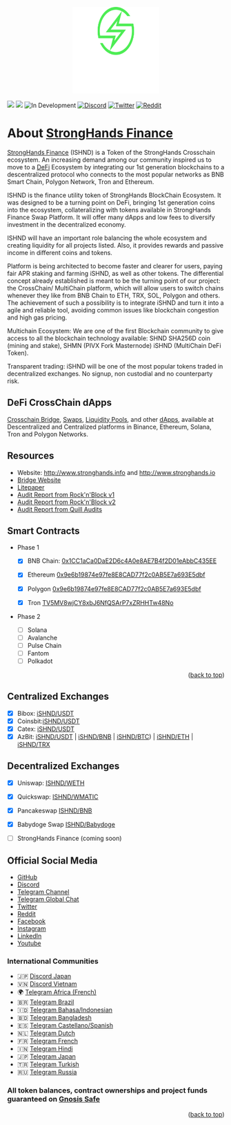 <div id="top"></div>
<p align="center">
  <img width="200" height="200" src="https://github.com/stronghandsblockchain/Logos/blob/main/ISHND/svg/STRONGHANDS%20-%201.svg">

 ![](https://img.shields.io/badge/Token-Crosschain-informational?style=for-the-badge&logo=F0B90B)
 ![](https://img.shields.io/github/languages/top/stronghandsblockchain/ISHND-NewSource?style=for-the-badge)
 ![In Development](http://img.shields.io/static/v1?label=STATUS&message=IN%20DEVELOPMENT&color=GREEN&style=for-the-badge)
 [![Discord](https://img.shields.io/discord/396700779618107394?style=for-the-badge)](https://discord.gg/WrA8TNXaa5)
 [![Twitter](https://img.shields.io/twitter/follow/shndofficial?style=for-the-badge)](https://twitter.com/shndofficial)
 [![Reddit](https://img.shields.io/reddit/subreddit-subscribers/stronghandsblockchain?style=for-the-badge)](https://www.reddit.com/r/stronghandsblockchain/)



# About [StrongHands Finance](https://coinmarketcap.com/currencies/stronghands-finance/markets/) 
  
[StrongHands Finance](https://coinmarketcap.com/currencies/stronghands-finance/markets/) (ISHND) is a Token of the StrongHands Crosschain ecosystem. An increasing demand among our community inspired us to move to a [DeFi](https://academy.binance.com/en/glossary/defi) Ecosystem by integrating our 1st generation blockchains to a descentralized protocol who connects to the most popular networks as BNB Smart Chain, Polygon Network, Tron and Ethereum.

ISHND is the finance utility token of StrongHands BlockChain Ecosystem. It was designed to be a turning point on DeFi, bringing 1st generation coins into the ecosystem, collateralizing with tokens available in StrongHands Finance Swap Platform. It will offer many dApps and low fees to diversify investment in the decentralized economy.

ISHND will have an important role balancing the whole ecosystem and creating liquidity for all projects listed. Also, it provides rewards and passive income in different coins and tokens.

Platform is being architected to become faster and clearer for users, paying fair APR staking and farming iSHND, as well as other tokens. The differential concept already established is meant to be the turning point of our project: the CrossChain/ MultiChain platform, which will allow users to switch chains whenever they like from BNB Chain to ETH, TRX, SOL, Polygon and others. The achievement of such a possibility is to integrate iSHND and turn it into a agile and reliable tool, avoiding common issues like blockchain congestion and high gas pricing.

Multichain Ecosystem: We are one of the first Blockchain community to give access to all the blockchain technology available: SHND SHA256D coin (mining and stake), SHMN (PIVX Fork Masternode) iSHND (MultiChain DeFi Token).

Transparent trading: iSHND will be one of the most popular tokens traded in decentralized exchanges. No signup, non custodial and no counterparty risk.

## DeFi CrossChain dApps

[Crosschain Bridge](https://pontem.network/posts/understanding-cross-chain-bridges), [Swaps](https://academy.binance.com/en/articles/atomic-swaps-explained), [Liquidity Pools](https://www.gemini.com/cryptopedia/what-is-a-liquidity-pool-crypto-market-liquidity), and other [dApps](https://cointelegraph.com/defi-101/what-are-dapps-everything-there-is-to-know-about-decentralized-applications), available at Descentralized and Centralized platforms in Binance, Ethereum, Solana, Tron and Polygon Networks.

  ## Resources

  * Website: http://www.stronghands.info and http://www.stronghands.io
  * [Bridge Website](https://bridge.stronghands.io/)
  * [Litepaper](https://github.com/stronghandsblockchain/iSHND-NewSource/blob/main/Litepaper.pdf)
  * [Audit Report from Rock'n'Block v1](https://github.com/Rock-n-Block/AUDIT/blob/main/ISHND)
  * [Audit Report from Rock'n'Block v2](https://github.com/stronghandsblockchain/iSHND-NewSource/blob/main/iSHND_Audit_Report.pdf)
  * [Audit Report from Quill Audits](https://github.com/stronghandsblockchain/iSHND-NewSource/blob/main/Stronghands%20Smart%20Contract%20Audit%20Report%20-%20QuillAudits.pdf)
  
  
## Smart Contracts
  
* Phase 1
  
    - [x] BNB Chain:  [0x1CC1aCa0DaE2D6c4A0e8AE7B4f2D01eAbbC435EE](https://bscscan.com/token/0x1CC1aCa0DaE2D6c4A0e8AE7B4f2D01eAbbC435EE)
    - [x] Ethereum [0x9e6b19874e97fe8E8CAD77f2c0AB5E7a693E5dbf](https://etherscan.io/token/0x9e6b19874e97fe8E8CAD77f2c0AB5E7a693E5dbf)
    - [x] Polygon [0x9e6b19874e97fe8E8CAD77f2c0AB5E7a693E5dbf](https://polygonscan.com/token/0x9e6b19874e97fe8E8CAD77f2c0AB5E7a693E5dbf)
    - [x] Tron [TV5MV8wjCY8xbJ6NfQSArP7xZRHHTw48No](https://tronscan.org/#/contract/TV5MV8wjCY8xbJ6NfQSArP7xZRHHTw48No)
  
  
  
 * Phase 2
  
    - [ ] Solana
    - [ ] Avalanche
    - [ ] Pulse Chain
    - [ ] Fantom
    - [ ] Polkadot
  
<p align="right">(<a href="#top">back to top</a>)</p>  
  
## Centralized Exchanges
  
  - [x] Bibox: [iSHND/USDT](https://www.bibox.com/zh/exchange/basic/ISHND_USDT)
  - [x] Coinsbit:[iSHND/USDT](https://coinsbit.io/pt/trade/iSHND_USDT)
  - [x] Catex: [iSHND/USDT](https://www.catex.io/trading/ISHND/USDT) 
  - [x] AzBit: [iSHND/USDT](https://azbit.com/exchange/ISHND_USDT) | [iSHND/BNB](https://azbit.com/exchange/ISHND_BNB) | [iSHND/BTC](https://azbit.com/exchange/ISHND_BTC)) | [iSHND/ETH](https://azbit.com/exchange/ISHND_ETH) | [iSHND/TRX](https://azbit.com/exchange/ISHND_TRX)

## Decentralized Exchanges

  - [x] Uniswap: [ISHND/WETH](https://www.dextools.io/app/ether/pair-explorer/0xc6fbd718d5378a809d3bedef4449bdee553941ef)
  - [x] Quickswap: [ISHND/WMATIC](https://info.quickswap.exchange/#/pair/0x9845d6bd5602c301c8d0be3f0a258c7331e65681)
  - [x] Pancakeswap [ISHND/BNB](https://pancakeswap.finance/swap?outputCurrency=0x1cc1aca0dae2d6c4a0e8ae7b4f2d01eabbc435ee)
  - [x] Babydoge Swap [ISHND/Babydoge](https://babydogeswap.com/swap?outputCurrency=0x1cc1aca0dae2d6c4a0e8ae7b4f2d01eabbc435ee)
  - [ ] StrongHands Finance (coming soon)
  
  
## Official Social Media
  
  * [GitHub](https://github.com/stronghandsblockchain)
  * [Discord](https://discord.com/invite/WrA8TNXaa5)
  * [Telegram Channel](https://t.me/stronghandsofficial)
  * [Telegram Global Chat](https://t.me/StrongHands)
  * [Twitter](https://twitter.com/shndofficial)
  * [Reddit](https://www.reddit.com/r/stronghandsblockchain/)
  * [Facebook](https://www.facebook.com/shndchain)
  * [Instagram](https://www.instagram.com/stronghandsblockchain/)
  * [LinkedIn](https://www.linkedin.com/company/stronghands-blockchain/)
  * [Youtube](https://www.youtube.com/channel/UCazb7de4MDBFaWvnoCPvN-Q)
  
  
  ### International Communities
  
  * 🇯🇵 [Discord Japan](https://discord.gg/566pKM6)
  * 🇻🇳 [Discord Vietnam](https://discord.gg/UTBB8CHxbK)
  * 🌍 [Telegram Africa (French)](https://t.me/StrongHandsAfrica)
  * 🇧🇷 [Telegram Brazil](https://t.me/StrongHandsBrasil)
  * 🇮🇩 [Telegram Bahasa/Indonesian](https://t.me/StrongHandsIndonesia)
  * 🇧🇩 [Telegram Bangladesh](https://t.me/StrongHandsBangladesh)
  * 🇪🇸 [Telegram Castellano/Spanish](https://t.me/StrongHandsCastellano)
  * 🇳🇱 [Telegram Dutch](https://t.me/StrongHandsDutch)
  * 🇫🇷 [Telegram French](https://t.me/StrongHandsFrance)
  * 🇮🇳 [Telegram Hindi](https://t.me/StrongHandsHindi)
  * 🇯🇵 [Telegram Japan](https://t.me/StrongHands_Japan)
  * 🇹🇷 [Telegram Turkish](https://t.me/StrongHandsTurkey)
  * 🇷🇺 [Telegram Russia](https://t.me/StrongHandsRussia)


  ### All token balances, contract ownerships and project funds guaranteed on [Gnosis Safe](https://gnosis-safe.io/app/) 
  
  <p align="right">(<a href="#top">back to top</a>)</p>  
  


